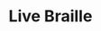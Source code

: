 ---
title: Live Braille
created: 2022-04-10
tags: ['Machine Learning']
image: '/ACRL/cover.png'
summary: 🚧 (WIP) ultra-efficient text-to-Braille translator
flags:
---